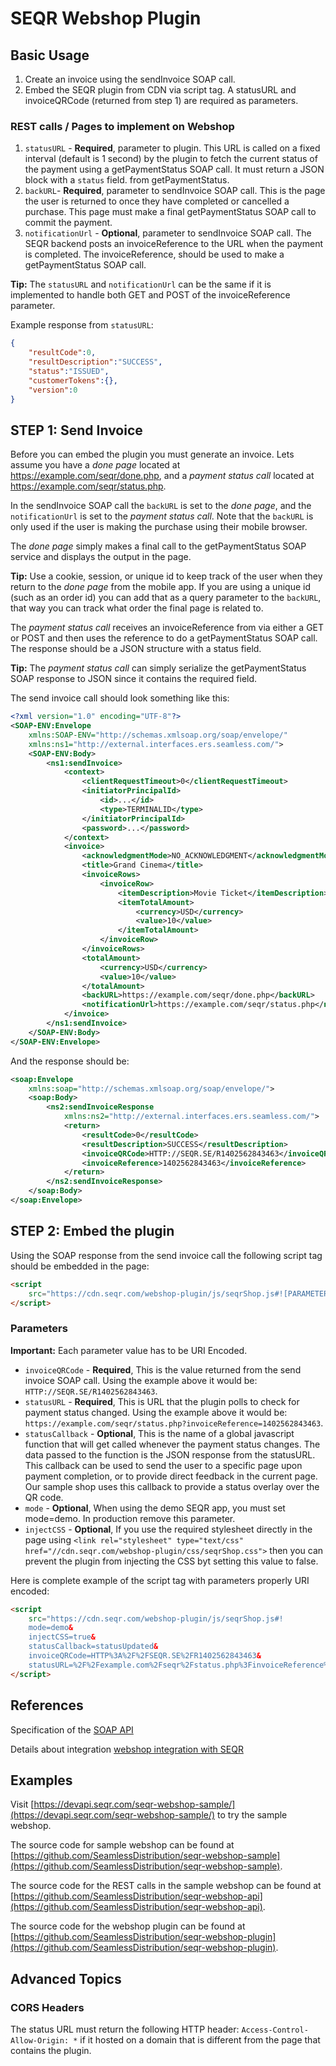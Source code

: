 SEQR Webshop Plugin
===================

## Basic Usage

1. Create an invoice using the sendInvoice SOAP call.
2. Embed the SEQR plugin from CDN via script tag. A statusURL and invoiceQRCode (returned from step 1) are required as parameters.

### REST calls / Pages to implement on Webshop

1. `statusURL` - __Required__, parameter to plugin. This URL is called on a fixed interval (default is 1 second) by the plugin to fetch the current status of the payment using a getPaymentStatus SOAP call. It must return a JSON block with a `status` field. from getPaymentStatus.
2. `backURL`- __Required__, parameter to sendInvoice SOAP call. This is the page the user is returned to once they have completed or cancelled a purchase. This page must make a final getPaymentStatus SOAP call to commit the payment.
3. `notificationUrl` - __Optional__, parameter to sendInvoice SOAP call. The SEQR backend posts an invoiceReference to the URL when the payment is completed. The invoiceReference, should be used to make a getPaymentStatus SOAP call.

__Tip:__ The `statusURL` and `notificationUrl` can be the same if it is implemented to handle both GET and POST of the invoiceReference parameter.

Example response from `statusURL`:

```json
{
    "resultCode":0,
    "resultDescription":"SUCCESS",
    "status":"ISSUED",
    "customerTokens":{},
    "version":0
}
```

## STEP 1: Send Invoice

Before you can embed the plugin you must generate an invoice. Lets assume you have a _done page_ located at https://example.com/seqr/done.php, and a _payment status call_ located at https://example.com/seqr/status.php.

In the sendInvoice SOAP call the `backURL` is set to the _done page_, and the `notificationUrl` is set to the _payment status call_. Note that the `backURL` is only used if the user is making the purchase using their mobile browser.

The _done page_ simply makes a final call to the getPaymentStatus SOAP service and displays the output in the page. 

__Tip:__ Use a cookie, session, or unique id to keep track of the user when they return to the _done page_ from the mobile app. If you are using a unique id (such as an order id) you can add that as a query parameter to the `backURL`, that way you can track what order the final page is related to.

The _payment status call_ receives an invoiceReference from via either a GET or POST and then uses the reference to do a getPaymentStatus SOAP call. The response should be a JSON structure with a status field.

__Tip:__ The _payment status call_  can simply serialize the getPaymentStatus SOAP response to JSON since it contains the required field.

The send invoice call should look something like this:

```xml
<?xml version="1.0" encoding="UTF-8"?>
<SOAP-ENV:Envelope
    xmlns:SOAP-ENV="http://schemas.xmlsoap.org/soap/envelope/"
    xmlns:ns1="http://external.interfaces.ers.seamless.com/">
    <SOAP-ENV:Body>
        <ns1:sendInvoice>
            <context>
                <clientRequestTimeout>0</clientRequestTimeout>
                <initiatorPrincipalId>
                    <id>...</id>
                    <type>TERMINALID</type>
                </initiatorPrincipalId>
                <password>...</password>
            </context>
            <invoice>
                <acknowledgmentMode>NO_ACKNOWLEDGMENT</acknowledgmentMode>
                <title>Grand Cinema</title>
                <invoiceRows>
                    <invoiceRow>
                        <itemDescription>Movie Ticket</itemDescription>
                        <itemTotalAmount>
                            <currency>USD</currency>
                            <value>10</value>
                        </itemTotalAmount>
                    </invoiceRow>
                </invoiceRows>
                <totalAmount>
                    <currency>USD</currency>
                    <value>10</value>
                </totalAmount>
                <backURL>https://example.com/seqr/done.php</backURL>
                <notificationUrl>https://example.com/seqr/status.php</notificationUrl>
            </invoice>
        </ns1:sendInvoice>
    </SOAP-ENV:Body>
</SOAP-ENV:Envelope>
```

And the response should be:

```xml
<soap:Envelope
    xmlns:soap="http://schemas.xmlsoap.org/soap/envelope/">
    <soap:Body>
        <ns2:sendInvoiceResponse
            xmlns:ns2="http://external.interfaces.ers.seamless.com/">
            <return>
                <resultCode>0</resultCode>
                <resultDescription>SUCCESS</resultDescription>
                <invoiceQRCode>HTTP://SEQR.SE/R1402562843463</invoiceQRCode>
                <invoiceReference>1402562843463</invoiceReference>
            </return>
        </ns2:sendInvoiceResponse>
    </soap:Body>
</soap:Envelope>
```

## STEP 2: Embed the plugin

Using the SOAP response from the send invoice call the following script tag should be embedded in the page:

```html
<script
    src="https://cdn.seqr.com/webshop-plugin/js/seqrShop.js#![PARAMETERS]">
</script>
```

### Parameters

__Important:__ Each parameter value has to be URI Encoded.

- `invoiceQRCode` - __Required__, This is the value returned from the send invoice SOAP call. Using the example above it would be: `HTTP://SEQR.SE/R1402562843463`.
- `statusURL` - __Required__, This is URL that the plugin polls to check for payment status changed. Using the example above it would be: `https://example.com/seqr/status.php?invoiceReference=1402562843463`.
- `statusCallback` - __Optional__, This is the name of a global javascript function that will get called whenever the payment status changes. The data passed to the function is the JSON response from the statusURL. This callback can be used to send the user to a specific page upon payment completion, or to provide direct feedback in the current page. Our sample shop uses this callback to provide a status overlay over the QR code.
- `mode` - __Optional__, When using the demo SEQR app, you must set mode=demo. In production remove this parameter.
- `injectCSS` - __Optional__, If you use the required stylesheet directly in the page using `<link rel="stylesheet" type="text/css" href="//cdn.seqr.com/webshop-plugin/css/seqrShop.css">` then you can prevent the plugin from injecting the CSS byt setting this value to false.

Here is complete example of the script tag with parameters properly URI encoded:

```html
<script
    src="https://cdn.seqr.com/webshop-plugin/js/seqrShop.js#!
    mode=demo&
    injectCSS=true&
    statusCallback=statusUpdated&
    invoiceQRCode=HTTP%3A%2F%2FSEQR.SE%2FR1402562843463&
    statusURL=%2F%2Fexample.com%2Fseqr%2Fstatus.php%3FinvoiceReference%3D1402562843463">
</script>
```

## References

Specification of the [SOAP API](http://developer.seqr.com/merchant/reference/api.html) 

Details about integration [webshop integration with SEQR](http://developer.seqr.com/merchant/webshop/)

## Examples

Visit [https://devapi.seqr.com/seqr-webshop-sample/](https://devapi.seqr.com/seqr-webshop-sample/) to try the sample webshop.

The source code for sample webshop can be found at [https://github.com/SeamlessDistribution/seqr-webshop-sample](https://github.com/SeamlessDistribution/seqr-webshop-sample).

The source code for the REST calls in the sample webshop can be found at [https://github.com/SeamlessDistribution/seqr-webshop-api](https://github.com/SeamlessDistribution/seqr-webshop-api).

The source code for the webshop plugin can be found at [https://github.com/SeamlessDistribution/seqr-webshop-plugin](https://github.com/SeamlessDistribution/seqr-webshop-plugin).

## Advanced Topics

### CORS Headers

The status URL must return the following HTTP header: `Access-Control-Allow-Origin: *` if it hosted on a domain that is different from the page that contains the plugin.

